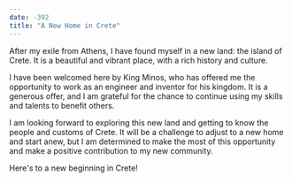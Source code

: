 ```yaml
---
date: -392
title: "A New Home in Crete"
---
```


After my exile from Athens, I have found myself in a new land: the island of Crete. It is a beautiful and vibrant place, with a rich history and culture.

I have been welcomed here by King Minos, who has offered me the opportunity to work as an engineer and inventor for his kingdom. It is a generous offer, and I am grateful for the chance to continue using my skills and talents to benefit others.

I am looking forward to exploring this new land and getting to know the people and customs of Crete. It will be a challenge to adjust to a new home and start anew, but I am determined to make the most of this opportunity and make a positive contribution to my new community.

Here's to a new beginning in Crete!
